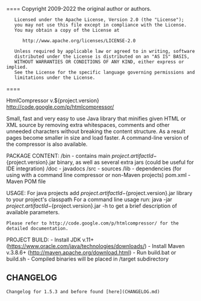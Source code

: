 ====
       Copyright 2009-2022 the original author or authors.

       Licensed under the Apache License, Version 2.0 (the "License");
       you may not use this file except in compliance with the License.
       You may obtain a copy of the License at

          http://www.apache.org/licenses/LICENSE-2.0

       Unless required by applicable law or agreed to in writing, software
       distributed under the License is distributed on an "AS IS" BASIS,
       WITHOUT WARRANTIES OR CONDITIONS OF ANY KIND, either express or implied.
       See the License for the specific language governing permissions and
       limitations under the License.
====

HtmlCompressor v.${project.version}
http://code.google.com/p/htmlcompressor/
	
Small, fast and very easy to use Java library that minifies given HTML or XML source by removing extra whitespaces, comments and other unneeded characters without breaking the content structure. As a result pages become smaller in size and load faster. A command-line version of the compressor is also available. 


PACKAGE CONTENT:
	/bin - contains main ${project.artifactId}-${project.version}.jar binary, 
			as well as several extra jars (could be useful for IDE integration)
	/doc - javadocs
	/src - sources
	/lib - dependencies (for using with a command line compressor or non-Maven projects)
	pom.xml - Maven POM file

USAGE:
	For java projects add ${project.artifactId}-${project.version}.jar library to your project's classpath
	For a command line usage run:
		java -jar ${project.artifactId}-${project.version}.jar -h
	to get a brief description of available parameters.
	
	Please refer to http://code.google.com/p/htmlcompressor/ for the detailed documentation.

PROJECT BUILD:
	- Install JDK v.11+ (https://www.oracle.com/java/technologies/downloads/)
	- Install Maven v.3.8.6+ (http://maven.apache.org/download.html)
	- Run build.bat or build.sh
	- Compiled binaries will be placed in /target subdirectory

## CHANGELOG ##
    Changelog for 1.5.3 and before found [here](CHANGELOG.md)
